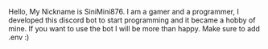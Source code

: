 Hello, My Nickname is SiniMini876. I am a gamer and a programmer, I developed this discord bot to start programming and it became a hobby of mine. If you want to use the bot I will be more than happy. Make sure to add .env :)